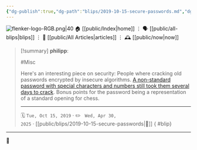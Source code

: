 ```yaml
---
{"dg-publish":true,"dg-path":"blips/2019-10-15-secure-passwords.md","dg-permalink":"2019/10/15/secure-passwords/","permalink":"/2019/10/15/secure-passwords/","title":"philipp @ 2019-10-15"}
---
```



<div class="transclusion internal-embed is-loaded"><div class="markdown-embed">




![flenker-logo-RGB.png|40](/img/user/attachments/flenker-logo-RGB.png)
🏠 [[public/Index\|home]]  ⋮ 🗣️ [[public/all-blips\|blips]] ⋮  📝 [[public/All Articles\|articles]]  ⋮ 🕰️ [[public/now\|now]]


</div></div>


> [!summary] **philipp**:
>
> #Misc
>
> Here's an interesting piece on security: People where cracking old passwords encrypted by insecure algorithms. [A non-standard password with special characters and numbers still took them several days to crack](https://leahneukirchen.org/blog/archive/2019/10/ken-thompson-s-unix-password.html). Bonus points for the password being a representation of a standard opening for chess.
> - - -
>
> 🗓️ <code>Tue, Oct 15, 2019</code>  · ✏️ <code> Wed, Apr 30, 2025</code>  · [[public/blips/2019-10-15-secure-passwords\|🔗]]
{ #blip}


- - -

 👾
